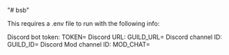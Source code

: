 "# bsb" 

This requires a .env file to run with the following info:

Discord bot token: TOKEN=
Discord URL: GUILD_URL=
Discord channel ID: GUILD_ID=
Discord Mod channel ID: MOD_CHAT=